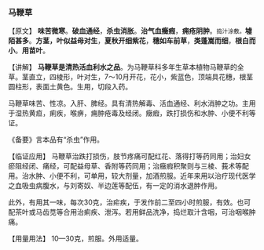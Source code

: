 ### 马鞭草


【原文】  **味苦微寒**。**破血通经**，**杀虫消胀**。**治气血癥瘕**，**痈疮阴肿**。<small>捣汁涂敷。</small>**墟陌甚多**。**方茎，叶似益母对生**，**夏秋开细紫花**，**穗如车前草**，**类蓬嵩而细**，**根白而小**。**用苗叶**。

【讲解】  **马鞭草是清热活血利水之品**。为马鞭草科多年生草本植物马鞭草的全草。茎直立，四棱形，叶对生，7～10月开花，花小，紫蓝色，顶端具花穗，根茎圆柱形，表面土黄色。生用，切段入药。

马鞭草味苦、性凉。入肝、脾经。具有清热解毒、活血通经、利水消肿之功。主用于湿热黄疸，痢疾，喉痹，痈肿疮毒及经闭。癥瘕，跌打损伤和水肿、小便不利等证。

《备要》言本品有“杀虫”作用。

【临证应用】  马鞭草治跌打损伤，肢节疼痛可配红花、落得打等药同用；治妇女瘀阻经闭、痛经，可配益母草、香附等药同用；治癥瘕积聚则与三棱、莪术等配用。治水肿、小便不利，可单用，较大剂量，加酒煎服。近年来用以治疗现代医学之血吸虫病腹水，与刘寄奴、半边莲等配伍，有一定的消水退肿作用。

 此外，有用其一味，每次30克，治疟疾，于发作前二至四小时煎服，有效。也可配茶叶或马齿苋等合用治痢疾、泄泻。若用鲜品洗净，捣烂取汁含咽，可治咽喉肿痛。

【用量用法】   10—30克，煎服。外用适量。